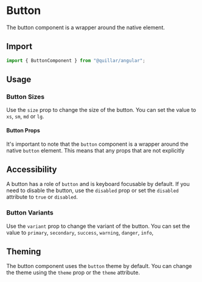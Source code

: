 # Button

The button component is a wrapper around the native element.

## Import

```javascript
import { ButtonComponent } from "@quillar/angular";
```

## Usage

### Button Sizes

Use the `size` prop to change the size of the button. You can set the value to `xs`, `sm`, `md` or `lg`.

#### Button Props

It's important to note that the `button` component is a wrapper around the native `button` element. This means that any props that are not explicitly

## Accessibility

A button has a role of `button` and is keyboard focusable by default. If you need to disable the button, use the `disabled` prop or set the `disabled`
attribute to `true` or `disabled`.

### Button Variants

Use the `variant` prop to change the variant of the button. You can set the value to `primary`, `secondary`, `success`, `warning`, `danger`, `info`,

## Theming

The button component uses the `button` theme by default. You can change the theme using the `theme` prop or the `theme` attribute.
